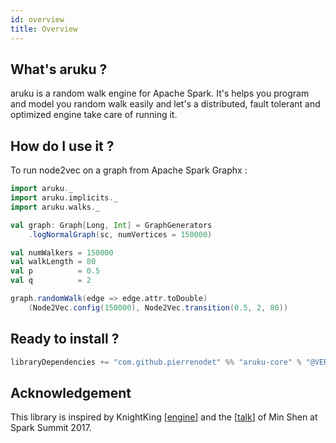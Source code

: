 ```yaml
---
id: overview
title: Overview
---
```


## What's aruku ?

aruku is a random walk engine for Apache Spark. It's helps you program and model you random walk easily and let's a distributed, fault tolerant and optimized engine take care of running it. 

## How do I use it ?

To run node2vec on a graph from Apache Spark Graphx :

```scala
import aruku._
import aruku.implicits._
import aruku.walks._

val graph: Graph[Long, Int] = GraphGenerators
    .logNormalGraph(sc, numVertices = 150000)

val numWalkers = 150000
val walkLength = 80
val p          = 0.5
val q          = 2

graph.randomWalk(edge => edge.attr.toDouble)
    (Node2Vec.config(150000), Node2Vec.transition(0.5, 2, 80))
```

## Ready to install ?

```scala
libraryDependencies += "com.github.pierrenodet" %% "aruku-core" % "@VERSION@"
```

## Acknowledgement

This library is inspired by KnightKing [[engine](https://github.com/KnightKingWalk/KnightKing)] and the [[talk](https://www.youtube.com/watch?v=lyVZNZZUdOk&t=1473s)] of Min Shen at Spark Summit 2017.